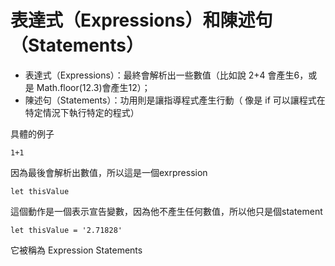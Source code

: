 # 表達式（Expressions）和陳述句（Statements）

- 表達式（Expressions）：最終會解析出一些數值（比如說 2+4 會產生6，或是 Math.floor(12.3)會產生12）；
- 陳述句（Statements）：功用則是讓指導程式產生行動（ 像是 if 可以讓程式在特定情況下執行特定的程式）

具體的例子
```
1+1 
```
因為最後會解析出數值，所以這是一個exrpression

```
let thisValue 
```
這個動作是一個表示宣告變數，因為他不產生任何數值，所以他只是個statement

```
let thisValue = '2.71828'
```
它被稱為 Expression Statements


